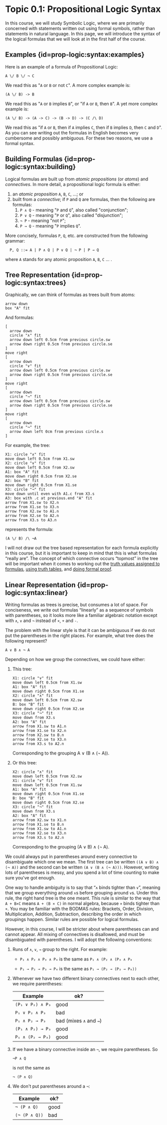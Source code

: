 # Topic 0.1: Propositional Logic Syntax

In this course, we will study Symbolic Logic, where we are primarily concerned with statements written out using formal symbols, rather than statements in natural language. In this page, we will introduce the syntax of the logical formulas that we will look at in the first half of the course.

## Examples {id=prop-logic:syntax:examples}

Here is an example of a formula of Propositional Logic:

```formula
A \/ B \/ ¬ C
```

We read this as "`A` or `B` or not `C`". A more complex example is:

```formula
(A \/ B) -> B
```

We read this as "`A` or `B` implies `B`", or "if `A` or `B`, then `B`". A yet more complex example is:

```formula
(A \/ B) -> (A -> C) -> (B -> D) -> (C /\ D)
```

We read this as "if `A` or `B`, then if `A` implies `C`, then if `B` implies `D`, then `C` and `D`". As you can see writing out the formulas in English becomes very cumbersome and possibly ambiguous. For these two reasons, we use a formal syntax.

## Building Formulas {id=prop-logic:syntax:building}

Logical formulas are built up from *atomic propositions* (or
*atoms*) and *connectives*. In more detail, a propositional
logic formula is either:

1. an *atomic proposition* `A`, `B`, `C`, ...; or
2. built from a *connective*; if `P` and `Q` are formulas, then the
   following are formulas:
   1. `P ∧ Q` - meaning "`P` and `Q`", also called "conjunction";
   2. `P ∨ Q` - meaning "`P` or `Q`", also called "disjunction";
   3. `¬ P` - meaning "not `P`";
   4. `P → Q` - meaning "`P` implies `Q`".

More concisely, formulas `P`, `Q`, etc. are constructed from the following grammar:

```
  P, Q ::= A | P ∧ Q | P ∨ Q | ¬ P | P → Q
```

where `A` stands for any atomic proposition `A`, `B`, `C` ... .

## Tree Representation {id=prop-logic:syntax:trees}

Graphically, we can think of formulas as trees built from atoms:

```pikchr
arrow down
box "A" fit
```

And formulas:
```pikchr
[
  arrow down
  circle "∧" fit
  arrow down left 0.5cm from previous circle.sw
  arrow down right 0.5cm from previous circle.se
]
move right
[
  arrow down
  circle "∨" fit
  arrow down left 0.5cm from previous circle.sw
  arrow down right 0.5cm from previous circle.se
]
move right
[
  arrow down
  circle "→" fit
  arrow down left 0.5cm from previous circle.sw
  arrow down right 0.5cm from previous circle.se
]
move right
[
  arrow down
  circle "¬" fit
  arrow down left 0cm from previous circle.s
]
```

For example, the tree:

```pikchr
X1: circle "∧" fit
move down left 0.5cm from X1.sw
X2: circle "∨" fit
move down left 0.5cm from X2.sw
A1: box "A" fit
move down right 0.5cm from X2.se
A2: box "B" fit
move down right 0.5cm from X1.se
X3: circle "¬" fit
move down until even with A1.c from X3.s
A3: box with .c at previous.end "A" fit
arrow from X1.sw to X2.n
arrow from X1.se to X3.n
arrow from X2.sw to A1.n
arrow from X2.se to A2.n
arrow from X3.s to A3.n
```
represents the formula:
```formula
(A \/ B) /\ ¬A
```

I will not draw out the tree based representation for each formula explicitly in this course, but it is important to keep in mind that this is what formulas “really are”. The concept of which connective occurs “topmost” in the tree will be important when it comes to working out the [truth values assigned to formulas](prop-logic-semantics.html), [using truth tables](truth-tables.html), and [doing formal proof](natural-deduction-intro.html).


## Linear Representation {id=prop-logic:syntax:linear}

Writing formulas as trees is precise, but consumes a lot of space. For conciseness, we write out formulas “linearly” as a sequence of symbols with parentheses, so it looks more like a familiar algebraic notation except with `∧`, `∨` and `¬` instead of `×`, `+` and `-`.

The problem with the linear style is that it can be ambiguous if we do not put the parentheses in the right places. For example, what tree does the following represent?
```
A ∨ B ∧ ¬ A
```
Depending on how we group the connectives, we could have either:
1. This tree:
   ```pikchr
   X1: circle "∨" fit
   move down left 0.5cm from X1.sw
   A1: box "A" fit
   move down right 0.5cm from X1.se
   X2: circle "∧" fit
   move down left 0.5cm from X2.sw
   B: box "B" fit
   move down right 0.5cm from X2.se
   X3: circle "¬" fit
   move down from X3.s
   A2: box "A" fit
   arrow from X1.sw to A1.n
   arrow from X1.se to X2.n
   arrow from X2.sw to B.n
   arrow from X2.se to X3.n
   arrow from X3.s to A2.n
   ```
   Corresponding to the grouping A ∨ (B ∧ (¬ A)).

2. Or this tree:
   ```pikchr
   X2: circle "∧" fit
   move down left 0.5cm from X2.sw
   X1: circle "∨" fit
   move down left 0.5cm from X1.sw
   A1: box "A" fit
   move down right 0.5cm from X1.se
   B: box "B" fit
   move down right 0.5cm from X2.se
   X3: circle "¬" fit
   move down from X3.s
   A2: box "A" fit
   arrow from X2.sw to X1.n
   arrow from X1.se to B.n
   arrow from X1.sw to A1.n
   arrow from X2.se to X3.n
   arrow from X3.s to A2.n
   ```

   Corresponding to the grouping (A ∨ B) ∧ (¬ A).

We could always put in parentheses around every connective to disambiguate which one we mean.  The first tree can be written `((A ∨ B) ∧ (¬ A))` and the second can be written `(A ∨ (B ∧ (¬ A)))`. However, writing lots of parentheses is messy, and you spend a lot of time counting to make sure you've got enough.

One way to handle ambiguity is to say that “`∧` binds tighter than `∨`”, meaning that we group everything around `∧`s before grouping around `∨`s. Under this rule, the right hand tree is the one meant. This rule is similar to the way that `A + B×C` means `A + (B × C)` in normal algebra, because `×` binds tighter than `+`. You may be familiar with the BODMAS rules: Brackets, Order, Division, Multiplication, Addition, Subtraction, describing the order in which groupings happen. Similar rules are possible for logical formulas.

However, in this course, I will be stricter about where parentheses can and cannot appear. All mixing of connectives is disallowed, and must be disambiguated with parentheses. I will adopt the following conventions:

1. Runs of `∧`, `∨`, `→` group to the right. For example:

   - `P₁ ∧ P₂ ∧ P₃ ∧ P₄` is the same as `P₁ ∧ (P₂ ∧ (P₃ ∧ P₄`

   - `P₁ → P₂ → P₃ → P₄`  is the same as `P₁ → (P₂ → (P₃ → P₄))`

2.  Whenever we have two different binary connectives next to each other, we require parentheses:

	| Example          | ok?                     |
	|------------------|-------------------------|
	| `(P₁ ∨ P₂) ∧ P₃` | good                    |
	| `P₁ ∨ P₂ ∧ P₃`   | bad                     |
	| `P₁ ∧ P₂ → P₃`   | bad (mixes `∧` and `→`) |
	| `(P₁ ∧ P₂) → P₃` | good                    |
	| `P₁ ∧ (P₂ → P₃)` | good                    |

3.  If we have a binary connective inside an `¬`, we require parentheses. So
    ```formula
	¬P ∧ Q
	```
	is not the same as
	```formula
	¬ (P ∧ Q)
	```

3. We don't put parentheses around a `¬`:

   | Example       | ok?  |
   |---------------|------|
   | `¬ (P ∧ Q)`   | good |
   | `(¬ (P ∧ Q))` | bad  |
